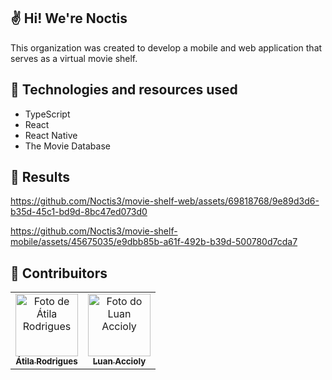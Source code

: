 ## ✌️ Hi! We're Noctis

This organization was created to develop a mobile and web application that serves as a virtual movie shelf.

## 🤖 Technologies and resources used

- TypeScript
- React
- React Native
- The Movie Database

## 🎥 Results

https://github.com/Noctis3/movie-shelf-web/assets/69818768/9e89d3d6-b35d-45c1-bd9d-8bc47ed073d0

https://github.com/Noctis3/movie-shelf-mobile/assets/45675035/e9dbb85b-a61f-492b-b39d-500780d7cda7

## 🤝 Contribuitors

<table>
  <tr>
    <td align="center">
      <a href="https://github.com/atilara">
        <img src="https://avatars.githubusercontent.com/u/45675035" width="100px;" alt="Foto de Átila Rodrigues"/><br>
        <sub>
          <b>Átila Rodrigues </b>
        </sub>
      </a>
    </td>
    <td align="center">
      <a href="https://github.com/luanaccioly">
        <img src="https://avatars.githubusercontent.com/u/69818768" width="100px;" alt="Foto do Luan Accioly"/><br>
        <sub>
          <b>Luan Accioly</b>
        </sub>
      </a>
    </td>
  </tr>
</table>
